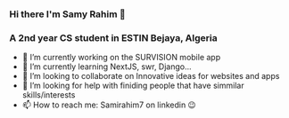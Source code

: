 ### Hi there I'm Samy Rahim 👋
### A 2nd year CS student in ESTIN Bejaya, Algeria
  
- 🔭 I’m currently working on the SURVISION mobile app 
- 🌱 I’m currently learning NextJS, swr, Django...
- 👯 I’m looking to collaborate on Innovative ideas for websites and apps
- 🤔 I’m looking for help with finiding people that have simmilar skills/interests
- 📫 How to reach me: Samirahim7 on linkedin 😉
  

